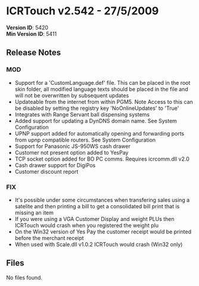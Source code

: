 # ICRTouch v2.542 - 27/5/2009

__Version ID__: 5420
<br>__Min Version ID__: 5411

## Release Notes
### MOD
- Support for a 'CustomLanguage.def' file.
This can be placed in the root skin folder, all modified language texts should be placed in the file and will not be overwritten by subsequent updates
- Updateable from the internet from within PGM5.
Note Access to this can be disabled by setting the registry key 'NoOnlineUpdates' to 'True'
- Integrates with Range Servant ball dispensing systems
- Added support for updating a DynDNS domain name.
See System Configuration
- UPNP support added for automatically opening and forwarding ports from upnp compatible routers.
See System Configuration
- Support for Panasonic JS-950WS cash drawer
- Customer not present option added to YesPay
- TCP socket option added for BO PC comms.
Requires icrcomm.dll v2.0
- Cash drawer support for DigiPos
- Customer discount report

### FIX
- It's possible under some circumstances when transfering sales using a satelite and then printing a bill to get a consolidated bill print that is missing an item
- If you were using a VGA Customer Display and weight PLUs then ICRTouch would crash when you registered the weight plu
- On the Win32 version of Yes Pay the customer receipt would be printed before the merchant receipt
- When used with Scale.dll v1.0.2 ICRTouch would crash (Win32 only)

## Files
No files found.

